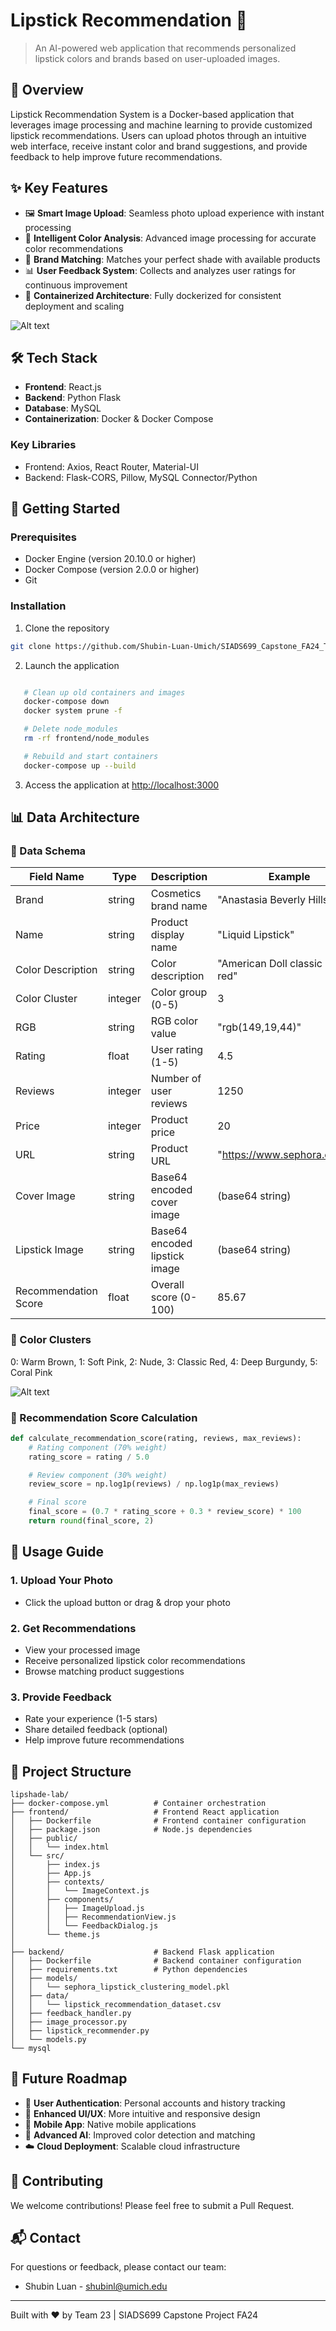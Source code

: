 # Lipstick Recommendation 💄

> An AI-powered web application that recommends personalized lipstick colors and brands based on user-uploaded images.

## 🌟 Overview

Lipstick Recommendation System is a Docker-based application that leverages image processing and machine learning to provide customized lipstick recommendations. Users can upload photos through an intuitive web interface, receive instant color and brand suggestions, and provide feedback to help improve future recommendations.

## ✨ Key Features

- 🖼️ **Smart Image Upload**: Seamless photo upload experience with instant processing
- 🎨 **Intelligent Color Analysis**: Advanced image processing for accurate color recommendations
- 💄 **Brand Matching**: Matches your perfect shade with available products
- 📊 **User Feedback System**: Collects and analyzes user ratings for continuous improvement
- 🔄 **Containerized Architecture**: Fully dockerized for consistent deployment and scaling

![Alt text](Screenshot.png)

## 🛠️ Tech Stack

- **Frontend**: React.js
- **Backend**: Python Flask
- **Database**: MySQL
- **Containerization**: Docker & Docker Compose

### Key Libraries
- Frontend: Axios, React Router, Material-UI
- Backend: Flask-CORS, Pillow, MySQL Connector/Python

## 🚀 Getting Started

### Prerequisites

- Docker Engine (version 20.10.0 or higher)
- Docker Compose (version 2.0.0 or higher)
- Git

### Installation

1. Clone the repository
```bash
git clone https://github.com/Shubin-Luan-Umich/SIADS699_Capstone_FA24_Team23.git
```

2. Launch the application
```bash

   # Clean up old containers and images
   docker-compose down
   docker system prune -f

   # Delete node_modules
   rm -rf frontend/node_modules

   # Rebuild and start containers
   docker-compose up --build

```

3. Access the application at [http://localhost:3000](http://localhost:3000)

## 📊 Data Architecture

### 💾 Data Schema

| Field Name | Type | Description | Example |
|------------|------|-------------|----------|
| Brand | string | Cosmetics brand name | "Anastasia Beverly Hills" |
| Name | string | Product display name | "Liquid Lipstick" |
| Color Description | string | Color description | "American Doll classic blue red" |
| Color Cluster | integer | Color group (0-5) | 3 |
| RGB | string | RGB color value | "rgb(149,19,44)" |
| Rating | float | User rating (1-5) | 4.5 |
| Reviews | integer | Number of user reviews | 1250 |
| Price | integer | Product price | 20 |
| URL | string | Product URL | "https://www.sephora.com/..." |
| Cover Image | string | Base64 encoded cover image | (base64 string) |
| Lipstick Image | string | Base64 encoded lipstick image | (base64 string) |
| Recommendation Score | float | Overall score (0-100) | 85.67 |

### 🎨 Color Clusters

0: Warm Brown, 
1: Soft Pink, 
2: Nude, 
3: Classic Red, 
4: Deep Burgundy, 
5: Coral Pink

![Alt text](color_clusters.png)

### 🧮 Recommendation Score Calculation
```python
def calculate_recommendation_score(rating, reviews, max_reviews):
    # Rating component (70% weight)
    rating_score = rating / 5.0

    # Review component (30% weight)
    review_score = np.log1p(reviews) / np.log1p(max_reviews)

    # Final score
    final_score = (0.7 * rating_score + 0.3 * review_score) * 100
    return round(final_score, 2)
```

## 📱 Usage Guide

### 1. Upload Your Photo
- Click the upload button or drag & drop your photo

### 2. Get Recommendations
- View your processed image
- Receive personalized lipstick color recommendations
- Browse matching product suggestions

### 3. Provide Feedback
- Rate your experience (1-5 stars)
- Share detailed feedback (optional)
- Help improve future recommendations

## 📁 Project Structure

```
lipshade-lab/
├── docker-compose.yml          # Container orchestration
├── frontend/                   # Frontend React application
│   ├── Dockerfile              # Frontend container configuration
│   ├── package.json            # Node.js dependencies
│   ├── public/
│   │   └── index.html
│   └── src/
│       ├── index.js
│       ├── App.js
│       ├── contexts/
│       │   └── ImageContext.js
│       ├── components/
│       │   ├── ImageUpload.js
│       │   ├── RecommendationView.js
│       │   └── FeedbackDialog.js
│       └── theme.js
│
├── backend/                    # Backend Flask application
│   ├── Dockerfile              # Backend container configuration
│   ├── requirements.txt        # Python dependencies
│   ├── models/
│   │   └── sephora_lipstick_clustering_model.pkl
│   ├── data/
│   │   └── lipstick_recommendation_dataset.csv
│   ├── feedback_handler.py
│   ├── image_processor.py
│   ├── lipstick_recommender.py
│   └── models.py
└── mysql
```

## 🔮 Future Roadmap

- 🔐 **User Authentication**: Personal accounts and history tracking
- 🎨 **Enhanced UI/UX**: More intuitive and responsive design
- 📱 **Mobile App**: Native mobile applications
- 🤖 **Advanced AI**: Improved color detection and matching
- ☁️ **Cloud Deployment**: Scalable cloud infrastructure

## 👥 Contributing

We welcome contributions! Please feel free to submit a Pull Request.

## 📬 Contact

For questions or feedback, please contact our team:

- Shubin Luan - shubinl@umich.edu

---
Built with ❤️ by Team 23 | SIADS699 Capstone Project FA24